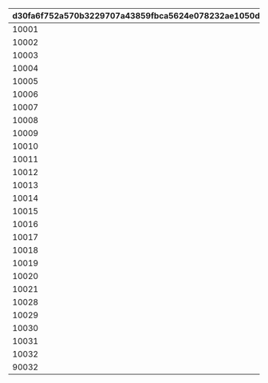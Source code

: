 |d30fa6f752a570b3229707a43859fbca5624e078232ae1050d0e1a26e2e5476c|d23ab0223d3092a66b0981a2b6f62d664aa2dcf2708370268e49ba938936a5f3|9afbd4737839ec9ac5faaf832c78fcd49ff299d40d69bbc3d544fcc69cb8fb8e|15c7986581d49641492cc8af9d63389bbee51166c7a03c092bb58c9d328505fc|bcfbfaaab08f6f7b8ff23b755e3195bf2afa209ba8edd2f086c24434bf178c19|df8efaa7e8d3c54d85a85bf668638eda11b6f0e700597c5a64c0b1b37bdc19f5|e42303843d989413e8d9ec0d320fd60605400da9f7becfffc8585c6eb717f2ad|298469a20a2eb4934aeccab6b5615690dbbbbbea003af34dc84d6c75dfccb688|0e7e955da3463b1667629e1730071af56da6afa7dd2d0a29619a95897c9a3566|665663257c94e6c4d41863725ee85d1502ccb733d3334bab7bd6f5c72a99d38b|
| --- | --- | --- | --- | --- | --- | --- | --- | --- | --- |
|10001|0|0|0|0|0|0|0|2020/01/01 0:00:00|2021/04/17 8:59:59|
|10002|1001|1001|1001|1|1|0|0|2021/04/17 9:00:00|2021/05/01 10:59:59|
|10003|0|1001|0|1|1|0|0|2021/05/01 11:00:00|2022/02/28 8:59:59|
|10004|1002|1001|1002|1|1|1002|0|2022/04/15 11:00:00|2022/05/15 10:59:59|
|10005|1002|1002|1002|2|2|1002|2015009|2022/04/15 11:00:00|2022/05/15 10:59:59|
|10006|0|1001|0|1|1|0|0|2022/02/28 9:00:00|2022/04/15 10:59:59|
|10007|0|1002|0|2|2|0|2015009|2022/02/28 9:00:00|2022/04/15 10:59:59|
|10008|0|1001|0|1|1|0|0|2022/05/15 11:00:00|2022/10/14 10:59:59|
|10009|0|1002|0|2|2|0|2015009|2022/05/15 11:00:00|2022/10/14 10:59:59|
|10010|0|1001|0|1|1|1003|0|2022/10/14 11:00:00|2022/10/31 10:59:59|
|10011|0|1002|0|2|2|1003|2015009|2022/10/14 11:00:00|2022/10/31 10:59:59|
|10012|0|1001|0|1|1|0|0|2022/10/31 11:00:00|2023/04/12 08:59:59|
|10013|0|1002|0|2|2|0|2015009|2022/10/31 11:00:00|2023/04/12 08:59:59|
|10014|1013|1001|1003|1|1|1004|0|2023/04/12 09:00:00|2023/04/28 10:59:59|
|10015|1013|1002|1003|2|2|1004|2015009|2023/04/12 09:00:00|2023/04/28 10:59:59|
|10016|0|1001|0|1|1|0|0|2023/04/28 11:00:00|2023/10/17 11:00:00|
|10017|0|1002|0|2|2|0|2015009|2023/04/28 11:00:00|2023/10/17 11:00:00|
|10018|0|1001|0|1|1|1005|0|2023/10/17 12:00:00|2023/11/02 11:59:59|
|10019|0|1002|0|2|2|1005|2015009|2023/10/17 12:00:00|2023/11/02 11:59:59|
|10020|0|1001|0|1|1|0|0|2023/11/02 12:00:00|2025/03/14 10:59:59|
|10021|0|1002|0|2|2|0|2015009|2023/11/02 12:00:00|2025/03/14 10:59:59|
|10028|1005|1001|1005|1|1|1008|0|2025/04/17 05:00:00|2025/04/30 10:59:59|
|10029|1005|1002|1005|2|2|1008|2015009|2025/04/17 05:00:00|2025/04/30 10:59:59|
|10030|0|1001|0|1|1|0|0|2025/04/30 11:00:00|2099/12/31 23:59:59|
|10031|0|1002|0|2|2|0|2015009|2025/04/30 11:00:00|2099/12/31 23:59:59|
|10032|0|1003|0|3|2|0|2201005|2025/04/30 11:00:00|2099/12/31 23:59:59|
|90032|1005|1003|1005|3|2|1008|2201005|2025/04/17 05:00:00|2025/04/30 10:59:59|